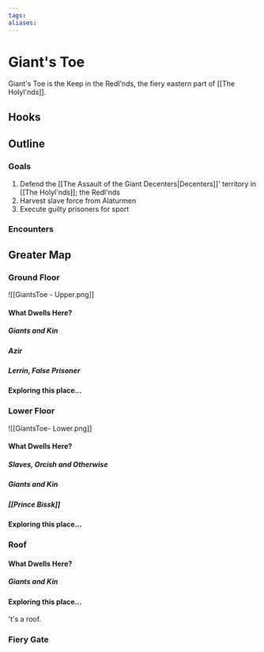 ```yaml
---
tags:
aliases:
---
```

# Giant's Toe
Giant's Toe is the Keep in the Redl'nds, the fiery eastern part of [[The Holyl'nds]].
## Hooks
## Outline
### Goals
1. Defend the [[The Assault of the Giant Decenters|Decenters]]' territory in [[The Holyl'nds]]; the Redl'nds
2. Harvest slave force from Alaturmen
3. Execute guilty prisoners for sport

### Encounters
## Greater Map
### Ground Floor
![[GiantsToe - Upper.png]]
#### What Dwells Here?
##### Giants and Kin
##### Azir
##### Lerrin, False Prisoner
#### Exploring this place...
### Lower Floor
![[GiantsToe- Lower.png]]
#### What Dwells Here?
##### Slaves, Orcish and Otherwise
##### Giants and Kin
##### [[Prince Bissk]]
#### Exploring this place...
### Roof
#### What Dwells Here?
##### Giants and Kin
#### Exploring this place...
't's a roof.
### Fiery Gate